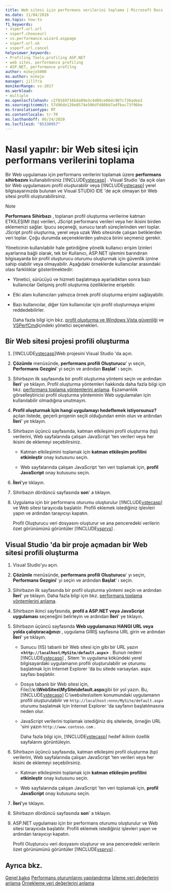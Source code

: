 ```yaml
---
title: Web sitesi için performans verilerini toplama | Microsoft Docs
ms.date: 11/04/2016
ms.topic: how-to
f1_keywords:
- vsperf.url.url
- vsperf.chooseurl
- vs.performance.wizard.asppage
- vsperf.url.ok
- vsperf.url.cancel
helpviewer_keywords:
- Profiling Tools,profiling ASP.NET
- web sites, performance profiling
- ASP.NET, performance profilng
author: mikejo5000
ms.author: mikejo
manager: jillfra
monikerRange: vs-2017
ms.workload:
- multiple
ms.openlocfilehash: c2f8169716bda09e3c4d89ce06dc907c726adee2
ms.sourcegitcommit: 57d96de120e0574e506dfd80bb7adfbac73f96be
ms.translationtype: MT
ms.contentlocale: tr-TR
ms.lasthandoff: 06/24/2020
ms.locfileid: "85330957"
---
```

# <a name="how-to-collect-performance-data-for-a-web-site"></a>Nasıl yapılır: bir Web sitesi için performans verilerini toplama

Bir Web uygulaması için performans verilerini toplamak üzere **performans sihirbazını** kullanabilirsiniz [!INCLUDE[vstecasp](../code-quality/includes/vstecasp_md.md)] . Visual Studio 'da açık olan bir Web uygulamasını profil oluşturabilir veya [!INCLUDE[vstecasp](../code-quality/includes/vstecasp_md.md)] yerel bilgisayarınızda bulunan ve Visual STUDIO IDE 'de açık olmayan bir Web sitesi profili oluşturabilirsiniz.

> [!NOTE]
> **Performans Sihirbazı** , toplanan profil oluşturma verilerine katman ETKILEŞIMI (tıp) verileri, JScript performans verileri veya her ikisini birden eklemenizi sağlar. Ipucu seçeneği, sunucu tarafı süreçlerinden veri toplar. JScript profil oluşturma, yerel veya uzak Web sitesinde çalışan betiklerden veri toplar. Çoğu durumda seçeneklerden yalnızca birini seçmeniz gerekir.

 Yöneticinin kullanılabilir hale getirdiğine yönelik kullanıcı erişim Izinleri ayarlarına bağlı olarak, tek bir Kullanıcı, ASP.NET işlemini barındıran bilgisayarda bir profil oluşturucu oturumu oluşturmak için güvenlik iznine sahip olabilir veya olmayabilir. Aşağıdaki örneklerde kullanıcılar arasındaki olası farklılıklar gösterilmektedir:

- Yönetici, sürücüyü ve hizmeti başlatmaya ayarladıktan sonra bazı kullanıcılar Gelişmiş profil oluşturma özelliklerine erişebilir.

- Etki alanı kullanıcıları yalnızca örnek profil oluşturma erişimi sağlayabilir.

- Bazı kullanıcılar, diğer tüm kullanıcılar için profil oluşturmaya erişimi reddedebilirler.

  Daha fazla bilgi için bkz. [profil oluşturma ve Windows Vista güvenliği](../profiling/profiling-and-windows-vista-security.md) ve [VSPerfCmd](../profiling/vsperfcmd.md)içindeki yönetici seçenekleri.

## <a name="to-profile-a-web-site-project"></a>Bir Web sitesi projesi profili oluşturma

1. [!INCLUDE[vstecasp](../code-quality/includes/vstecasp_md.md)]Web projesini Visual Studio 'da açın.

2. **Çözümle** menüsünde, **performans profili Oluşturucu**' yı seçin, **Performans Gezgini**' yi seçin ve ardından **Başlat**' ı seçin.

3. Sihirbazın ilk sayfasında bir profil oluşturma yöntemi seçin ve ardından **İleri**' ye tıklayın. Profil oluşturma yöntemleri hakkında daha fazla bilgi için bkz. [performans toplama yöntemlerini anlama](../profiling/understanding-performance-collection-methods.md). Eşzamanlılık görselleştiricisi profil oluşturma yönteminin Web uygulamaları için kullanılabilir olmadığına unutmayın.

4. **Profil oluşturmak Için hangi uygulamayı hedeflemek istiyorsunuz?** açılan listede, geçerli projenin seçili olduğundan emin olun ve ardından **İleri**' ye tıklayın.

5. Sihirbazın üçüncü sayfasında, katman etkileşimi profil oluşturma (tıp) verilerini, Web sayfalarında çalışan JavaScript 'ten verileri veya her ikisini de eklemeyi seçebilirsiniz.

    - Katman etkileşimini toplamak için **katman etkileşim profilini etkinleştir** onay kutusunu seçin.

    - Web sayfalarında çalışan JavaScript 'ten veri toplamak için, **profil JavaScript** onay kutusunu seçin.

6. **İleri**’ye tıklayın.

7. Sihirbazın dördüncü sayfasında **son**' a tıklayın.

8. Uygulama için bir performans oturumu oluşturulur [!INCLUDE[vstecasp](../code-quality/includes/vstecasp_md.md)] ve Web sitesi tarayıcıda başlatılır. Profili eklemek istediğiniz işlevleri yapın ve ardından tarayıcıyı kapatın.

     Profil Oluşturucu veri dosyasını oluşturur ve ana penceredeki verilerin özet görünümünü görüntüler [!INCLUDE[vsprvs](../code-quality/includes/vsprvs_md.md)] .

## <a name="to-profile-a-web-site-without-opening-a-project-in-visual-studio"></a>Visual Studio 'da bir proje açmadan bir Web sitesi profili oluşturma

1. Visual Studio'yu açın.

2. **Çözümle** menüsünde, **performans profili Oluşturucu**' yı seçin, **Performans Gezgini**' yi seçin ve ardından **Başlat**' ı seçin.

3. Sihirbazın ilk sayfasında bir profil oluşturma yöntemi seçin ve ardından **İleri**' ye tıklayın. Daha fazla bilgi için bkz. [performans toplama yöntemlerini anlama](../profiling/understanding-performance-collection-methods.md).

4. Sihirbazın ikinci sayfasında, **profil a ASP.NET veya JavaScript uygulaması** seçeneğini belirleyin ve ardından **İleri**' ye tıklayın.

5. Sihirbazın üçüncü sayfasında **Web uygulamanızı HANGI URL veya yolda çalıştıracağınızı** , uygulama GIRIŞ sayfasına URL girin ve ardından **İleri**' ye tıklayın.

   - Sunucu (IIS) tabanlı bir Web sitesi için gibi bir URL yazın **<`http://localhost/MySite/default.aspx`>** . Bunun nedeni [!INCLUDE[vstecasp](../code-quality/includes/vstecasp_md.md)] , Sitem 'in uygulama kökündeki yerel bilgisayardaki uygulamanın profili oluşturulabilir ve oturumu başlatmak Için Internet Explorer 'da bu sitede varsayılan. aspx sayfası başlatılır.

   - Dosya tabanlı bir Web sitesi için, File///**c:\WebSites\MySite\default.aspx**gibi bir yol yazın. Bu, [!INCLUDE[vstecasp](../code-quality/includes/vstecasp_md.md)] C:\websites\sitem konumundaki uygulamanın profili oluşturulabilir ve `http://localhost:nnnn/MySite/default.aspx` oturumu başlatmak Için Internet Explorer 'da sayfanın başlatılmasına neden olur.

   - JavaScript verilerini toplamak istediğiniz dış sitelerde, örneğin URL 'sini yazın `http://www.contoso.com` .

     Daha fazla bilgi için, [!INCLUDE[vstecasp](../code-quality/includes/vstecasp_md.md)] hedef ikilinin özellik sayfalarını görüntüleyin.

6. Sihirbazın üçüncü sayfasında, katman etkileşimi profil oluşturma (tıp) verilerini, Web sayfalarında çalışan JavaScript 'ten verileri veya her ikisini de eklemeyi seçebilirsiniz.

    - Katman etkileşimini toplamak için **katman etkileşim profilini etkinleştir** onay kutusunu seçin.

    - Web sayfalarında çalışan JavaScript 'ten veri toplamak için, **profil JavaScript** onay kutusunu seçin.

7. **İleri**’ye tıklayın.

8. Sihirbazın dördüncü sayfasında **son**' a tıklayın.

9. ASP.NET uygulaması için bir performans oturumu oluşturulur ve Web sitesi tarayıcıda başlatılır. Profili eklemek istediğiniz işlevleri yapın ve ardından tarayıcıyı kapatın.

     Profil Oluşturucu veri dosyasını oluşturur ve ana penceredeki verilerin özet görünümünü görüntüler [!INCLUDE[vsprvs](../code-quality/includes/vsprvs_md.md)] .

## <a name="see-also"></a>Ayrıca bkz.

[Genel bakış](../profiling/overviews-performance-tools.md) 
 [Performans oturumlarını yapılandırma](../profiling/configuring-performance-sessions.md) 
 [İzleme veri değerlerini anlama](../profiling/understanding-instrumentation-data-values.md) 
 [Örnekleme veri değerlerini anlama](../profiling/understanding-sampling-data-values.md)
